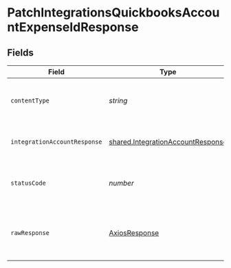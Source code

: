 # PatchIntegrationsQuickbooksAccountExpenseIdResponse


## Fields

| Field                                                                                  | Type                                                                                   | Required                                                                               | Description                                                                            |
| -------------------------------------------------------------------------------------- | -------------------------------------------------------------------------------------- | -------------------------------------------------------------------------------------- | -------------------------------------------------------------------------------------- |
| `contentType`                                                                          | *string*                                                                               | :heavy_check_mark:                                                                     | HTTP response content type for this operation                                          |
| `integrationAccountResponse`                                                           | [shared.IntegrationAccountResponse](../../models/shared/integrationaccountresponse.md) | :heavy_minus_sign:                                                                     | a ws formatted qbo account                                                             |
| `statusCode`                                                                           | *number*                                                                               | :heavy_check_mark:                                                                     | HTTP response status code for this operation                                           |
| `rawResponse`                                                                          | [AxiosResponse](https://axios-http.com/docs/res_schema)                                | :heavy_minus_sign:                                                                     | Raw HTTP response; suitable for custom response parsing                                |